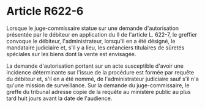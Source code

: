 # Article R622-6

Lorsque le juge-commissaire statue sur une demande d'autorisation présentée par le débiteur en application du II de l'article L. 622-7, le greffier convoque le débiteur, l'administrateur, lorsqu'il en a été désigné, le mandataire judiciaire et, s'il y a lieu, les créanciers titulaires de sûretés spéciales sur les biens dont la vente est envisagée.

La demande d'autorisation portant sur un acte susceptible d'avoir une incidence déterminante sur l'issue de la procédure est formée par requête du débiteur et, s'il en a été nommé, de l'administrateur judiciaire sauf s'il n'a qu'une mission de surveillance. Sur la demande du juge-commissaire, le greffe du tribunal adresse copie de la requête au ministère public au plus tard huit jours avant la date de l'audience.
